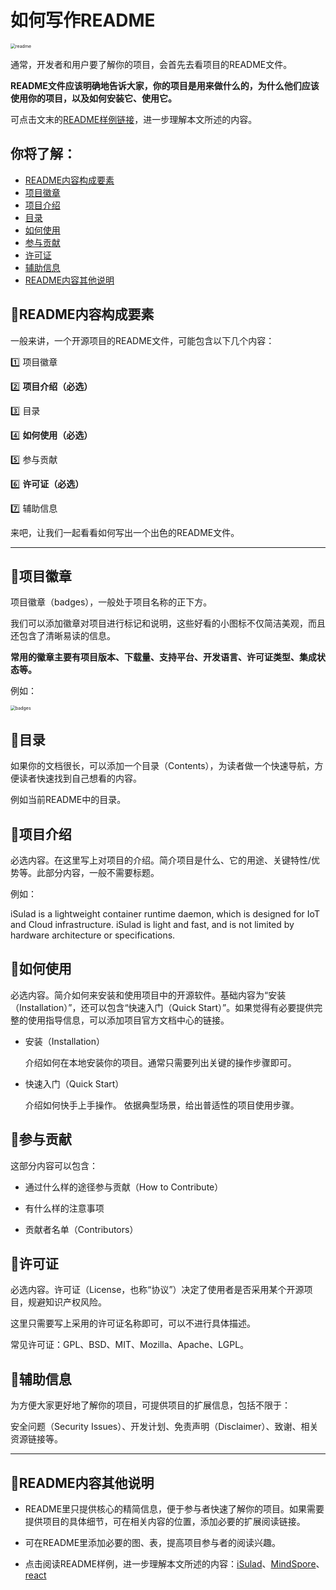 # 如何写作README

<img src="https://readme.com/static/team.png" alt="readme" title="readme" style="zoom:50%;" />



通常，开发者和用户要了解你的项目，会首先去看项目的README文件。   

**README文件应该明确地告诉大家，你的项目是用来做什么的，为什么他们应该使用你的项目，以及如何安装它、使用它。**   

可点击文末的[README样例链接](#README内容其他说明)，进一步理解本文所述的内容。  

## 你将了解：

* [README内容构成要素](#README内容构成要素)
* [项目徽章](#项目徽章)
* [项目介绍 ](#项目介绍)
* [目录](#目录)
* [如何使用](#如何使用)
* [参与贡献](#参与贡献)
* [许可证](#许可证)
* [辅助信息](#辅助信息)
* [README内容其他说明](#README内容其他说明)

## :blue_heart:README内容构成要素  

一般来讲，一个开源项目的README文件，可能包含以下几个内容：  

:one: 项目徽章  

:two: **项目介绍（必选）** 

:three: 目录  

:four: **如何使用（必选）** 

:five: 参与贡献  

:six: **许可证（必选）** 

:seven: 辅助信息  

来吧，让我们一起看看如何写出一个出色的README文件。    



***

## :dart:项目徽章

项目徽章（badges），一般处于项目名称的正下方。  

我们可以添加徽章对项目进行标记和说明，这些好看的小图标不仅简洁美观，而且还包含了清晰易读的信息。  

**常用的徽章主要有项目版本、下载量、支持平台、开发语言、许可证类型、集成状态等。**     

例如：    

<img src="https://res.cloudinary.com/practicaldev/image/fetch/s--9L2HCK0J--/c_imagga_scale,f_auto,fl_progressive,h_420,q_auto,w_1000/https://dev-to-uploads.s3.amazonaws.com/i/uyujugdij57cmwovyi85.png" alt="badges" title="badges" style="zoom: 50%;" />

## :dart:目录

如果你的文档很长，可以添加一个目录（Contents），为读者做一个快速导航，方便读者快速找到自己想看的内容。   

例如当前README中的目录。  

## :dart:项目介绍

必选内容。在这里写上对项目的介绍。简介项目是什么、它的用途、关键特性/优势等。此部分内容，一般不需要标题。  

例如：   

iSulad is a lightweight container runtime daemon, which is designed for IoT and Cloud infrastructure. iSulad is light and fast, and is not limited by hardware architecture or specifications.   

## :dart:如何使用

必选内容。简介如何来安装和使用项目中的开源软件。基础内容为“安装（Installation）”，还可以包含“快速入门（Quick Start）”。如果觉得有必要提供完整的使用指导信息，可以添加项目官方文档中心的链接。

* 安装（Installation）  

  介绍如何在本地安装你的项目。通常只需要列出关键的操作步骤即可。    

* 快速入门（Quick Start）  

  介绍如何快手上手操作。 依据典型场景，给出普适性的项目使用步骤。  

## :dart:参与贡献

这部分内容可以包含：  

* 通过什么样的途径参与贡献（How to Contribute）  

* 有什么样的注意事项  

* 贡献者名单（Contributors）  

## :dart:许可证

必选内容。许可证（License，也称“协议”）决定了使用者是否采用某个开源项目，规避知识产权风险。    

这里只需要写上采用的许可证名称即可，可以不进行具体描述。  

常见许可证：GPL、BSD、MIT、Mozilla、Apache、LGPL。  

## :dart:辅助信息

为方便大家更好地了解你的项目，可提供项目的扩展信息，包括不限于：    

安全问题（Security Issues）、开发计划、免责声明（Disclaimer）、致谢、相关资源链接等。  



*********

## :blue_heart:README内容其他说明

* README里只提供核心的精简信息，便于参与者快速了解你的项目。如果需要提供项目的具体细节，可在相关内容的位置，添加必要的扩展阅读链接。

* 可在README里添加必要的图、表，提高项目参与者的阅读兴趣。
* 点击阅读README样例，进一步理解本文所述的内容：[iSulad](https://gitee.com/openeuler/iSulad)、[MindSpore](https://github.com/mindspore-ai/mindspore)、[react](https://github.com/facebook/react)